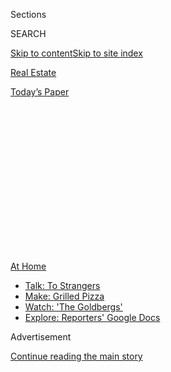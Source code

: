 <div id="app">

<div>

<div>

<div>

<div class="NYTAppHideMasthead css-1q2w90k e1suatyy0">

<div class="section css-ui9rw0 e1suatyy2">

<div class="css-eph4ug er09x8g0">

<div class="css-6n7j50">

</div>

<span class="css-1dv1kvn">Sections</span>

<div class="css-10488qs">

<span class="css-1dv1kvn">SEARCH</span>

</div>

[Skip to content](#site-content)[Skip to site index](#site-index)

</div>

<div id="masthead-section-label" class="css-1wr3we4 eaxe0e00">

[Real
Estate](https://www.nytimes.com/section/realestate)

</div>

<div class="css-10698na e1huz5gh0">

</div>

</div>

<div id="masthead-bar-one" class="section hasLinks css-15hmgas e1csuq9d3">

<div class="css-uqyvli e1csuq9d0">

</div>

<div class="css-1uqjmks e1csuq9d1">

</div>

<div class="css-9e9ivx">

[](https://myaccount.nytimes.com/auth/login?response_type=cookie&client_id=vi)

</div>

<div class="css-1bvtpon e1csuq9d2">

[Today’s
Paper](https://www.nytimes.com/section/todayspaper)

</div>

</div>

</div>

</div>

<div data-aria-hidden="false">

<div id="site-content" data-role="main">

<div>

<div class="css-1aor85t" style="opacity:0.000000001;z-index:-1;visibility:hidden">

<div class="css-1hqnpie">

<div class="css-epjblv">

<span class="css-17xtcya">[Real
Estate](/section/realestate)</span><span class="css-x15j1o">|</span><span class="css-fwqvlz">The
West Village: A Pause, and a Reset, for a Coveted
Area</span>

</div>

<div class="css-k008qs">

<div class="css-1iwv8en">

<span class="css-18z7m18"></span>

<div>

</div>

</div>

<span class="css-1n6z4y">https://nyti.ms/2C6rph0</span>

<div class="css-1705lsu">

<div class="css-4xjgmj">

<div class="css-4skfbu" data-role="toolbar" data-aria-label="Social Media Share buttons, Save button, and Comments Panel with current comment count" data-testid="share-tools">

  - 
  - 
  - 
  - 
    
    <div class="css-6n7j50">
    
    </div>

  - 
  - 

</div>

</div>

</div>

</div>

</div>

</div>

<div id="NYT_TOP_BANNER_REGION" class="css-13pd83m">

<div>

<div id="maps-athome-menu" class="section interactive-content interactive-size-medium css-1edisqu">

<div class="css-17ih8de interactive-body">

<div class="at-home-nav__innerContainer">

<div class="at-home-nav__title">

[At
Home](https://www.nytimes.com/spotlight/at-home?action=click&pgtype=Article&state=default&region=TOP_BANNER&context=at_home_menu)

</div>

  - [Talk: To
    Strangers](https://www.nytimes.com/2020/08/03/well/family/the-benefits-of-talking-to-strangers.html?action=click&pgtype=Article&state=default&region=TOP_BANNER&context=at_home_menu)
  - [Make: Grilled
    Pizza](https://www.nytimes.com/2020/08/01/at-home/coronavirus-make-pizza-on-a-grill.html?action=click&pgtype=Article&state=default&region=TOP_BANNER&context=at_home_menu)
  - [Watch: 'The
    Goldbergs'](https://www.nytimes.com/2020/07/31/arts/television/goldbergs-abc-stream.html?action=click&pgtype=Article&state=default&region=TOP_BANNER&context=at_home_menu)
  - [Explore: Reporters' Google
    Docs](https://www.nytimes.com/interactive/2020/at-home/even-more-reporters-editors-diaries-lists-recommendations.html?action=click&pgtype=Article&state=default&region=TOP_BANNER&context=at_home_menu)

</div>

</div>

</div>

</div>

</div>

<div id="top-wrapper" class="css-1sy8kpn">

<div id="top-slug" class="css-l9onyx">

Advertisement

</div>

[Continue reading the main
story](#after-top)

<div class="ad top-wrapper" style="text-align:center;height:100%;display:block;min-height:250px">

<div id="top" class="place-ad" data-position="top" data-size-key="top">

</div>

</div>

<div id="after-top">

</div>

</div>

<div>

<div id="sponsor-wrapper" class="css-1hyfx7x">

<div id="sponsor-slug" class="css-19vbshk">

Supported by

</div>

[Continue reading the main
story](#after-sponsor)

<div id="sponsor" class="ad sponsor-wrapper" style="text-align:center;height:100%;display:block">

</div>

<div id="after-sponsor">

</div>

</div>

<div class="css-186x18t">

Living in

</div>

<div class="css-1vkm6nb ehdk2mb0">

# The West Village: A Pause, and a Reset, for a Coveted Area

</div>

The neighborhood’s low-key, small-scale charms are gradually returning
following the lockdown, although residential sales and prices are way
down.

<div class="sizeLarge layoutHorizontal css-134dzg0 ejvbdkh1">

[](https://www.nytimes.com/slideshow/2020/07/15/realestate/living-in-the-west-village.html)

<div class="css-5nx6oe">

## Living In ... The West Village

<div class="css-1xhl2m">

17 Photos

View Slide Show
<span class="css-t4350i">›</span>

</div>

</div>

<div class="css-79elbk">

<div class="css-hyytny">

</div>

![](https://static01.nyt.com/images/2020/07/19/realestate/15LIVING-WESTVILLAGE-slide-1WKE/15LIVING-WESTVILLAGE-slide-1WKE-articleLarge.jpg?quality=75&auto=webp&disable=upscale)

</div>

<div class="css-17ai7jg e15qwgfe0">

<span class="css-16f3y1r e13ogyst0">Chang W. Lee/The New York
Times</span>

</div>

</div>

<div class="css-18e8msd">

<div class="css-vp77d3 epjyd6m0">

<div class="css-hus3qt ey68jwv0" data-aria-hidden="true">

[![C. J.
Hughes](https://static01.nyt.com/images/2018/12/05/multimedia/author-c-j-hughes/author-c-j-hughes-thumbLarge.png
"C. J. Hughes")](https://www.nytimes.com/by/c-j-hughes)

</div>

<div class="css-1baulvz">

By [<span class="css-1baulvz last-byline" itemprop="name">C. J.
Hughes</span>](https://www.nytimes.com/by/c-j-hughes)

</div>

</div>

  - July 15,
    2020

  - 
    
    <div class="css-4xjgmj">
    
    <div class="css-d8bdto" data-role="toolbar" data-aria-label="Social Media Share buttons, Save button, and Comments Panel with current comment count" data-testid="share-tools">
    
      - 
      - 
      - 
      - 
        
        <div class="css-6n7j50">
        
        </div>
    
      - 
      - 
    
    </div>
    
    </div>

</div>

</div>

<div class="section meteredContent css-1r7ky0e" name="articleBody" itemprop="articleBody">

<div class="css-1fanzo5 StoryBodyCompanionColumn">

<div class="css-53u6y8">

Store owners have barricaded their shops. West Fourth Street is missing
its brunch-hour crowds. And shouting about masks occasionally erupts in
packed Hudson River Park.

But despite a war-torn air from guarding against damage during recent
anti-police-brutality protests and from the lingering effects of the
coronavirus, residents of the West Village, one of New York’s oldest and
most-coveted enclaves, say it is too soon to count out their
home.

</div>

</div>

<div id="living-map" class="section interactive-content interactive-size-scoop css-1g95kp1" data-id="100000007238507">

<div class="css-17ih8de interactive-body" data-sourceid="100000007238507">

<div id="g-0719-rea-web-LIVING-West-Village-box" class="ai2html">

<div id="g-0719-rea-web-LIVING-West-Village-335" class="g-artboard" style="max-width: 335px;max-height: 375px" data-aspect-ratio="0.893" data-min-width="0">

<div style="padding: 0 0 111.9403% 0;">

</div>

![](data:image/gif;base64,R0lGODlhCgAKAIAAAB8fHwAAACH5BAEAAAAALAAAAAAKAAoAAAIIhI+py+0PYysAOw==)

<div id="g-ai0-1" class="g-LABELS g-aiAbs g-aiPointText" style="transform: matrix(0.8733,0.4871,-0.4871,0.8733,0,0);transform-origin: 50% 59.7029421518927%;-webkit-transform: matrix(0.8733,0.4871,-0.4871,0.8733,0,0);-webkit-transform-origin: 50% 59.7029421518927%;-ms-transform: matrix(0.8733,0.4871,-0.4871,0.8733,0,0);-ms-transform-origin: 50% 59.7029421518927%;top:5.6408%;margin-top:-5.2px;left:89.0311%;margin-left:-36.5px;width:73px;">

W. 18TH
ST.

</div>

<div id="g-ai0-2" class="g-LABELS g-aiAbs g-aiPointText" style="top:4.4607%;margin-top:-6.7px;left:48.6357%;width:70px;">

High
Line

</div>

<div id="g-ai0-3" class="g-LABELS g-aiAbs g-aiPointText" style="top:8.5877%;margin-top:-7.2px;left:17.0347%;margin-left:-40px;width:80px;">

Hudson
R.

</div>

<div id="g-ai0-4" class="g-LABELS g-aiAbs g-aiPointText" style="top:14.737%;margin-top:-18.3px;left:53.1321%;margin-left:-58.5px;width:117px;">

Meatpacking

District

</div>

<div id="g-ai0-5" class="g-LABELS g-aiAbs g-aiPointText" style="transform: matrix(0.8733,0.4871,-0.4871,0.8733,0,0);transform-origin: 50% 59.7029421518927%;-webkit-transform: matrix(0.8733,0.4871,-0.4871,0.8733,0,0);-webkit-transform-origin: 50% 59.7029421518927%;-ms-transform: matrix(0.8733,0.4871,-0.4871,0.8733,0,0);-ms-transform-origin: 50% 59.7029421518927%;top:21.1075%;margin-top:-5.2px;left:80.1499%;margin-left:-36.5px;width:73px;">

W. 14TH
ST.

</div>

<div id="g-ai0-6" class="g-LABELS g-aiAbs g-aiPointText" style="top:22.4807%;margin-top:-5.3px;left:49.8061%;margin-left:-37.5px;width:75px;">

HORATIO
ST.

</div>

<div id="g-ai0-7" class="g-LABELS g-aiAbs g-aiPointText" style="transform: matrix(0.6328,-0.7743,0.7743,0.6328,0,0);transform-origin: 50% 59.7034018762437%;-webkit-transform: matrix(0.6328,-0.7743,0.7743,0.6328,0,0);-webkit-transform-origin: 50% 59.7034018762437%;-ms-transform: matrix(0.6328,-0.7743,0.7743,0.6328,0,0);-ms-transform-origin: 50% 59.7034018762437%;top:31.7741%;margin-top:-5.2px;left:61.4218%;margin-left:-39px;width:78px;">

EIGHTH
AVE.

</div>

<div id="g-ai0-8" class="g-LABELS g-aiAbs g-aiPointText" style="transform: matrix(0.4161,0.9093,-0.9093,0.4161,0,0);transform-origin: 50% 59.7029421518927%;-webkit-transform: matrix(0.4161,0.9093,-0.9093,0.4161,0,0);-webkit-transform-origin: 50% 59.7029421518927%;-ms-transform: matrix(0.4161,0.9093,-0.9093,0.4161,0,0);-ms-transform-origin: 50% 59.7029421518927%;top:38.4408%;margin-top:-5.2px;left:80.1345%;margin-left:-48px;width:96px;">

GREENWICH
AVE.

</div>

<div id="g-ai0-9" class="g-LABELS g-aiAbs g-aiPointText" style="top:33.7941%;margin-top:-6.7px;left:36.4265%;width:71px;">

Westbeth

</div>

<div id="g-ai0-10" class="g-LABELS g-aiAbs g-aiPointText" style="top:40.8507%;margin-top:-18.2px;right:71.0068%;width:62px;">

Hudson

River

Park

</div>

<div id="g-ai0-11" class="g-LABELS g-aiAbs g-aiPointText" style="transform: matrix(0.2228,0.9749,-0.9749,0.2228,0,0);transform-origin: 50% 59.7029421518927%;-webkit-transform: matrix(0.2228,0.9749,-0.9749,0.2228,0,0);-webkit-transform-origin: 50% 59.7029421518927%;-ms-transform: matrix(0.2228,0.9749,-0.9749,0.2228,0,0);-ms-transform-origin: 50% 59.7029421518927%;top:44.5742%;margin-top:-5.2px;left:73.5621%;margin-left:-39px;width:78px;">

WAVERLY
PL.

</div>

<div id="g-ai0-12" class="g-LABELS g-aiAbs g-aiPointText" style="transform: matrix(0.2199,0.9755,-0.9755,0.2199,0,0);transform-origin: 50% 59.7029421518927%;-webkit-transform: matrix(0.2199,0.9755,-0.9755,0.2199,0,0);-webkit-transform-origin: 50% 59.7029421518927%;-ms-transform: matrix(0.2199,0.9755,-0.9755,0.2199,0,0);-ms-transform-origin: 50% 59.7029421518927%;top:45.6408%;margin-top:-5.2px;left:65.0599%;margin-left:-42.5px;width:85px;">

W. FOURTH
ST.

</div>

<div id="g-ai0-13" class="g-LABELS g-aiAbs g-aiPointText" style="transform: matrix(0.2325,0.9726,-0.9726,0.2325,0,0);transform-origin: 50% 59.7029421518927%;-webkit-transform: matrix(0.2325,0.9726,-0.9726,0.2325,0,0);-webkit-transform-origin: 50% 59.7029421518927%;-ms-transform: matrix(0.2325,0.9726,-0.9726,0.2325,0,0);-ms-transform-origin: 50% 59.7029421518927%;top:47.2408%;margin-top:-5.2px;left:56.8527%;margin-left:-41px;width:82px;">

BLEECKER
ST.

</div>

<div id="g-ai0-14" class="g-LABELS g-aiAbs g-aiPointText" style="transform: matrix(0.9837,-0.1797,0.1797,0.9837,0,0);transform-origin: 50% 59.7034018762437%;-webkit-transform: matrix(0.9837,-0.1797,0.1797,0.9837,0,0);-webkit-transform-origin: 50% 59.7034018762437%;-ms-transform: matrix(0.9837,-0.1797,0.1797,0.9837,0,0);-ms-transform-origin: 50% 59.7034018762437%;top:43.5074%;margin-top:-5.2px;left:41.372%;margin-left:-35px;width:70px;">

W.11TH
ST.

</div>

<div id="g-ai0-15" class="g-LABELS g-aiAbs g-aiPointText" style="top:52.6038%;margin-top:-9.3px;left:38.105%;margin-left:-56.5px;width:113px;">

West
Village

</div>

<div id="g-ai0-16" class="g-LABELS g-aiAbs g-aiPointText" style="transform: matrix(0.9783,-0.2073,0.2073,0.9783,0,0);transform-origin: 50% 59.7034018762437%;-webkit-transform: matrix(0.9783,-0.2073,0.2073,0.9783,0,0);-webkit-transform-origin: 50% 59.7034018762437%;-ms-transform: matrix(0.9783,-0.2073,0.2073,0.9783,0,0);-ms-transform-origin: 50% 59.7034018762437%;top:59.2408%;margin-top:-5.2px;left:48.6306%;margin-left:-49px;width:98px;">

CHRISTOPHER
ST.

</div>

<div id="g-ai0-17" class="g-LABELS g-aiAbs g-aiPointText" style="top:64.0768%;margin-top:-18.3px;left:85.0692%;margin-left:-51.5px;width:103px;">

Greenwich

Village 

</div>

<div id="g-ai0-18" class="g-LABELS g-aiAbs g-aiPointText" style="transform: matrix(0.4084,-0.9128,0.9128,0.4084,0,0);transform-origin: 50% 59.7034018762437%;-webkit-transform: matrix(0.4084,-0.9128,0.9128,0.4084,0,0);-webkit-transform-origin: 50% 59.7034018762437%;-ms-transform: matrix(0.4084,-0.9128,0.9128,0.4084,0,0);-ms-transform-origin: 50% 59.7034018762437%;top:69.3741%;margin-top:-5.2px;left:65.4047%;margin-left:-47.5px;width:95px;">

SEVENTH AVE.
S.

</div>

<div id="g-ai0-19" class="g-LABELS g-aiAbs g-aiPointText" style="top:65.6607%;margin-top:-13.2px;left:49.5942%;width:73px;">

St.
Luke’s

Church

</div>

<div id="g-ai0-20" class="g-LABELS g-aiAbs g-aiPointText" style="transform: matrix(0.1501,-0.9887,0.9887,0.1501,0,0);transform-origin: 50% 59.702482471101%;-webkit-transform: matrix(0.1501,-0.9887,0.9887,0.1501,0,0);-webkit-transform-origin: 50% 59.702482471101%;-ms-transform: matrix(0.1501,-0.9887,0.9887,0.1501,0,0);-ms-transform-origin: 50% 59.702482471101%;top:74.4409%;margin-top:-5.2px;left:34.7162%;margin-left:-47.5px;width:95px;">

WASHINGTON
ST.

</div>

<div id="g-ai0-21" class="g-LABELS g-aiAbs g-aiPointText" style="transform: matrix(0.1958,-0.9806,0.9806,0.1958,0,0);transform-origin: 50% 59.702482471101%;-webkit-transform: matrix(0.1958,-0.9806,0.9806,0.1958,0,0);-webkit-transform-origin: 50% 59.702482471101%;-ms-transform: matrix(0.1958,-0.9806,0.9806,0.1958,0,0);-ms-transform-origin: 50% 59.702482471101%;top:75.5076%;margin-top:-5.2px;left:43.1197%;margin-left:-45px;width:90px;">

GREENWICH
ST.

</div>

<div id="g-ai0-22" class="g-LABELS g-aiAbs g-aiPointText" style="transform: matrix(0.109,-0.994,0.994,0.109,0,0);transform-origin: 50% 59.7034018762437%;-webkit-transform: matrix(0.109,-0.994,0.994,0.109,0,0);-webkit-transform-origin: 50% 59.7034018762437%;-ms-transform: matrix(0.109,-0.994,0.994,0.109,0,0);-ms-transform-origin: 50% 59.7034018762437%;top:78.7074%;margin-top:-5.2px;left:49.5177%;margin-left:-37px;width:74px;">

HUDSON
ST.

</div>

<div id="g-ai0-23" class="g-LABELS g-aiAbs g-aiPointText" style="top:82.5861%;margin-top:-6.7px;left:87.6065%;margin-left:-43.5px;width:87px;">

West
Village

</div>

<div id="g-ai0-24" class="g-LABELS g-aiAbs g-aiPointText" style="transform: matrix(0.9932,0.1162,-0.1162,0.9932,0,0);transform-origin: 50% 59.7029421518927%;-webkit-transform: matrix(0.9932,0.1162,-0.1162,0.9932,0,0);-webkit-transform-origin: 50% 59.7029421518927%;-ms-transform: matrix(0.9932,0.1162,-0.1162,0.9932,0,0);-ms-transform-origin: 50% 59.7029421518927%;top:88.0408%;margin-top:-5.2px;left:40.6311%;margin-left:-46px;width:92px;">

W. HOUSTON
ST.

</div>

<div id="g-ai0-25" class="g-LABELS g-aiAbs g-aiPointText" style="top:94.3483%;margin-top:-10.8px;left:43.3716%;margin-left:-70.5px;width:141px;">

Manhattan

</div>

</div>

</div>

</div>

By The New York Times

</div>

<div class="css-1fanzo5 StoryBodyCompanionColumn">

<div class="css-53u6y8">

“I have hope,” said Mary Phillips, whose rent-stabilized one-bedroom
rental is her fourth address since she moved to the neighborhood with
her then-husband, [Al
Goldstein](https://www.nytimes.com/2013/12/20/nyregion/al-goldstein-pioneering-pornographer-dies-at-77.html),
the porn-magazine publisher, in 1969. “There’s still no other place that
has the same sense of community.”

</div>

</div>

<div class="css-1fanzo5 StoryBodyCompanionColumn">

<div class="css-53u6y8">

Of course, since those days, the neighborhood — a quieter and quainter
version of next-door Greenwich Village — has become less bohemian and
much more expensive: The 12 market-rate units in Ms. Phillips’s 15-unit
walk-up can each rent for over $4,000 a month.

There have been small silver linings among the upheaval of the past few
months, said Ms. Phillips, 75, a retired criminology researcher — less
horn-honking, neighbors introducing themselves, and a seeming resetting
of nature. As Ms. Phillips spoke, a mourning dove alighted on her fire
escape, continuing an uptick in bird visits. If the Covid-19 era
presents opportunities for improvement, some hope for a revived retail
scene along streets like Bleecker, which was hammered by closures even
before the coronavirus hit.

“You feel a little sorry for the stores that have been kicked out
because of ridiculously high rents,” said Stefano Bonini, 48, an
associate professor of finance at the Stevens Institute of Technology
and a neighborhood resident.

Mr. Bonini lives in a three-bedroom duplex with his wife, Daniela, 45, a
marketing executive for an eyeglasses company, and their three children,
ages 10, 7 and 3. The apartment, which cost $1.68 million in 2019, is
his fourth home in the neighborhood in 12 years.

</div>

</div>

<div class="css-79elbk" data-testid="photoviewer-wrapper">

<div class="css-z3e15g" data-testid="photoviewer-wrapper-hidden">

</div>

<div class="css-1a48zt4 ehw59r15" data-testid="photoviewer-children">

![<span class="css-16f3y1r e13ogyst0" data-aria-hidden="true">Most of
the West Village is protected by historic landmark districts, although
occasionally new construction pops up, like this trio of glassy condos
along West Street. In the foreground is Christopher Street’s refurbished
pier.</span><span class="css-cnj6d5 e1z0qqy90" itemprop="copyrightHolder"><span class="css-1ly73wi e1tej78p0">Credit...</span><span>Chang
W. Lee/The New York
Times</span></span>](https://static01.nyt.com/images/2020/07/15/realestate/15LIVING-WESTVILLAGE-slide-IYYZ/15LIVING-WESTVILLAGE-slide-IYYZ-articleLarge.jpg?quality=75&auto=webp&disable=upscale)

</div>

</div>

<div class="css-1fanzo5 StoryBodyCompanionColumn">

<div class="css-53u6y8">

“The vibe here is so completely different,” he said, fondly recalling a
male neighbor he once had who would occasionally dress up as a female
nurse and hit the town. “There are just a lot of genuine people.”

</div>

</div>

<div class="css-1fanzo5 StoryBodyCompanionColumn">

<div class="css-53u6y8">

Enjoying their company has been easier since outdoor dining resumed in
late June. Mr. Bonini, who had been baking bread at home, decided to let
somebody else handle the cooking by eating dinner at Fiaschetteria
Pistoia, a cozy spot on Christopher Street that in many ways distills
the West Village’s low-key, small-scale charms. “When you go out, you
feel like you are with friends all the time,” he said.

Skinny tree-lined sidewalks are often thick with tourists, who can be
observed snapping pictures of blooming pear trees on West 11th Street
and a Perry Street townhouse that stood in as the home of Carrie
Bradshaw on the “Sex and the City.” (On Google Earth, its facade is
blurred, an apparent bid by the building’s owners for privacy.)

Walking in a straight line has been easier since the mid-March lockdown,
although some blocks have seemed “quite eerie,” said Resa Tylim, a
retired rehab counselor who owns a three-bedroom, two-bath co-op in a
former pharmaceutical supplies building.

When Ms. Tylim bought the apartment in 1988, for $420,000, she was drawn
to the area’s low density. With a limited number of high-rises, light
and air can seem more abundant. Those qualities could be a saving grace
once the coronavirus crisis ends.

“I think people will realize they shouldn’t be living in such close
quarters,” she said. “Our new reality will be
different.”

</div>

</div>

<div class="css-79elbk" data-testid="photoviewer-wrapper">

<div class="css-z3e15g" data-testid="photoviewer-wrapper-hidden">

</div>

<div class="css-1a48zt4 ehw59r15" data-testid="photoviewer-children">

<div class="css-1xdhyk6 erfvjey0">

<span class="css-1ly73wi e1tej78p0">Image</span>

<div class="css-zjzyr8">

<div data-testid="lazyimage-container" style="height:257.77777777777777px">

</div>

</div>

</div>

<span class="css-16f3y1r e13ogyst0" data-aria-hidden="true">150 CHARLES
STREET, No. 3DN | A three-bedroom, three-and-a-half-bathroom condo with
2,607 square feet, an open kitchen, casement windows and two exposures,
listed for $8.92 million.
212-352-5217</span><span class="css-cnj6d5 e1z0qqy90" itemprop="copyrightHolder"><span class="css-1ly73wi e1tej78p0">Credit...</span><span>Chang
W. Lee/The New York Times</span></span>

</div>

</div>

<div class="css-1fanzo5 StoryBodyCompanionColumn">

<div class="css-53u6y8">

## What You’ll Find

“The quality of its architecture, the nature of the artistic life within
its boundaries and the feeling of history that permeates its streets”
give the West Village an unequaled distinction, according to the city’s
Landmarks Preservation Commission, which fought to preserve the
trapped-in-time look.

Indeed, it took four years, from 1965 to 1969, to formalize the area’s
landmark status, in part because property owners were opposed to limits
on exterior renovation. Other districts followed, and today almost all
of the West Village is a landmark.

“Prewar” could easily mean pre-Civil War. The oldest house, a red-brick
gem at 77 Bedford Street, was built in 1801. With a waterfront that
hummed with shipping and other industrial activities, the West Village
was once considered gritty. Now conversions have made homes of
warehouses, factories and stables, as well as the 19th-century
Renaissance Revival police station at 133 Charles Street, now Le
Gendarme Apartments. Westbeth, the artists’ complex at West and Bethune
Streets, was once Bell Telephone Labs.

Buildings hug streets that boomerang, dogleg and terminate, adding
quirkiness. Six- and even seven-story walk-ups are not uncommon.

Townhouses built for a single family and subdivided years later as
rooming houses have gradually come back to their original function, and
then some. In recent years, moguls have assembled mega-mansions of
side-by-side
properties.

</div>

</div>

<div class="css-79elbk" data-testid="photoviewer-wrapper">

<div class="css-z3e15g" data-testid="photoviewer-wrapper-hidden">

</div>

<div class="css-1a48zt4 ehw59r15" data-testid="photoviewer-children">

<div class="css-1xdhyk6 erfvjey0">

<span class="css-1ly73wi e1tej78p0">Image</span>

<div class="css-zjzyr8">

<div data-testid="lazyimage-container" style="height:456.2666666666667px">

</div>

</div>

</div>

<span class="css-16f3y1r e13ogyst0" data-aria-hidden="true">ONE MORTON
SQUARE, No. 2CW | A two-bedroom, two-and-a-half-bathroom condo with
1,536 square feet and Hudson River views, listed for $2.995 million.
212-606-7660</span><span class="css-cnj6d5 e1z0qqy90" itemprop="copyrightHolder"><span class="css-1ly73wi e1tej78p0">Credit...</span><span>Chang
W. Lee/The New York Times</span></span>

</div>

</div>

<div class="css-1fanzo5 StoryBodyCompanionColumn">

<div class="css-53u6y8">

## What You’ll Pay

In early July, there were 133 co-ops and condos for sale at an average
price of $3.8 million, according to StreetEasy. The least expensive was
a studio co-op with a nonworking fireplace, listed for $449,000; the
priciest was a six-bedroom triplex at shimmering 165 Charles Street, a
rare new addition, for $53 million.

</div>

</div>

<div class="css-1fanzo5 StoryBodyCompanionColumn">

<div class="css-53u6y8">

In addition, 18 townhouses were for sale for an average of $15.1
million, including a brick-and-brownstone former firehouse with a
four-car garage.

New condos are few and far between, and small. Examples are 111 Leroy
Street, a 13-unit complex with five five-story townhouses, and 90 Morton
Street, a converted printing plant with 35 two- to five-bedrooms.

Pre-pandemic, the market was soft. There were 255 sales of co-ops and
condos in 2019, for an average of $2.43 million, versus 333 in 2018, at
$2.88 million, according to StreetEasy. But the bottom seemed to
collapse this spring, when in-person showings were banned. In the second
quarter (based on preliminary data, as not all June closings were yet
recorded), there were 43 sales at an average of $2.75 million — a 22
percent plunge in prices from the same period in 2019, when 75 units
sold at an average of $3.54
million.

</div>

</div>

<div class="css-79elbk" data-testid="photoviewer-wrapper">

<div class="css-z3e15g" data-testid="photoviewer-wrapper-hidden">

</div>

<div class="css-1a48zt4 ehw59r15" data-testid="photoviewer-children">

<div class="css-1xdhyk6 erfvjey0">

<span class="css-1ly73wi e1tej78p0">Image</span>

<div class="css-zjzyr8">

<div data-testid="lazyimage-container" style="height:360.24444444444447px">

</div>

</div>

</div>

<span class="css-16f3y1r e13ogyst0" data-aria-hidden="true">100 BANK
STREET, No. 4G | A studio co-op with a renovated kitchen, two exposures
and three closets in a non-doorman elevator building, listed for
$625,000.
646-725-7889</span><span class="css-cnj6d5 e1z0qqy90" itemprop="copyrightHolder"><span class="css-1ly73wi e1tej78p0">Credit...</span><span>Chang
W. Lee/The New York Times</span></span>

</div>

</div>

<div class="css-1fanzo5 StoryBodyCompanionColumn">

<div class="css-53u6y8">

## The Vibe

Less commercial than Greenwich Village, the West Village still offers a
lively mix of dive bars and upscale restaurants, including along Hudson
Street, home to the 31-year-old Cowgirl restaurant, whose sidewalk
tables have been a hit this summer. In all, there are 237 restaurants in
the neighborhood with outdoor dining, 209 of which serve alcohol,
according to a recent snapshot of the 10014 ZIP code using [city
data](https://experience.arcgis.com/experience/ba953db7d541423a8e67ae1cf52bc698).

Hudson River Park, with its shaded lawns, refurbished piers and busy
bike path, is popular at all hours of the day. For a mellower escape,
duck into the lush gardens next to the Church of Saint Luke in the
Fields.

</div>

</div>

<div class="css-79elbk" data-testid="photoviewer-wrapper">

<div class="css-z3e15g" data-testid="photoviewer-wrapper-hidden">

</div>

<div class="css-1a48zt4 ehw59r15" data-testid="photoviewer-children">

<div class="css-1xdhyk6 erfvjey0">

<span class="css-1ly73wi e1tej78p0">Image</span>

<div class="css-zjzyr8">

<div data-testid="lazyimage-container" style="height:257.77777777777777px">

</div>

</div>

</div>

<span class="css-16f3y1r e13ogyst0" data-aria-hidden="true">Charles
Street, between Washington and Greenwich Streets. The area was once
industrial, but now most factories and stables have been converted into
homes.</span><span class="css-cnj6d5 e1z0qqy90" itemprop="copyrightHolder"><span class="css-1ly73wi e1tej78p0">Credit...</span><span>Chang
W. Lee/The New York Times</span></span>

</div>

</div>

<div class="css-1fanzo5 StoryBodyCompanionColumn">

<div class="css-53u6y8">

## The Schools

Zoned public school options include the top-notch P.S. 41, Greenwich
Village School, which offers prekindergarten to fifth grade for 640
students. On state exams in the 2018-19 school year, 75 percent met
standards in English, versus 45 percent statewide; on the math exam, 88
percent met standards, versus 47 percent statewide.

Also highly ranked is P.S. 3, the Charrette School, with 680 students.
On last year’s state exams, 75 met standards in English and 79 percent
did in math.

For sixth to eighth grade, there is M.S. 297, a three-year-old school
where 66 percent of students met standards in English last year and 61
percent did in math.

Students are not constrained by neighborhoods for high school, but a
nearby possibility is the Clinton School on East 15th Street, which
awards International Baccalaureate
diplomas.

</div>

</div>

<div class="css-79elbk" data-testid="photoviewer-wrapper">

<div class="css-z3e15g" data-testid="photoviewer-wrapper-hidden">

</div>

<div class="css-1a48zt4 ehw59r15" data-testid="photoviewer-children">

<div class="css-1xdhyk6 erfvjey0">

<span class="css-1ly73wi e1tej78p0">Image</span>

<div class="css-zjzyr8">

<div data-testid="lazyimage-container" style="height:257.77777777777777px">

</div>

</div>

</div>

<span class="css-16f3y1r e13ogyst0" data-aria-hidden="true">While
quieter than it was before the pandemic, Hudson Street has creaked back
to life courtesy of outdoor
dining.</span><span class="css-cnj6d5 e1z0qqy90" itemprop="copyrightHolder"><span class="css-1ly73wi e1tej78p0">Credit...</span><span>Chang
W. Lee/The New York Times</span></span>

</div>

</div>

<div class="css-1fanzo5 StoryBodyCompanionColumn">

<div class="css-53u6y8">

## The Commute

Public transportation is abundant. The 1, 2 and 3 subway lines run along
Seventh Avenue South, and all stop at West 14th Street, while the 1
train serves Christopher and West Houston Streets. The A, C and E trains
stop at West 14th Street, at Eighth Avenue, as does the L.

## The History

The High Line, the train-line-turned-park in the next-door meatpacking
district, once continued along Washington Street [to St. John’s Park
Freight
Terminal](https://www.nytimes.com/1991/01/15/nyregion/elevated-freight-line-being-razed-amid-protests.html?searchResultPosition=3)
at West Houston, where the tech giant Google is now at work on a new
headquarters. Much of that track was razed in the 1960s; more came down
in the early 1990s to allow apartment buildings. A train-size open area
on Westbeth’s third floor is a vestige.

For weekly email updates on residential real estate news, [sign up
here](http://www.nytimes.com/newsletters/realestate/). Follow us on
Twitter: [@nytrealestate](https://twitter.com/nytrealestate).

</div>

</div>

</div>

<div>

</div>

<div>

</div>

<div>

</div>

<div>

<div id="bottom-wrapper" class="css-1ede5it">

<div id="bottom-slug" class="css-l9onyx">

Advertisement

</div>

[Continue reading the main
story](#after-bottom)

<div id="bottom" class="ad bottom-wrapper" style="text-align:center;height:100%;display:block;min-height:90px">

</div>

<div id="after-bottom">

</div>

</div>

</div>

</div>

</div>

## Site Index

<div>

</div>

## Site Information Navigation

  - [© <span>2020</span> <span>The New York Times
    Company</span>](https://help.nytimes.com/hc/en-us/articles/115014792127-Copyright-notice)

<!-- end list -->

  - [NYTCo](https://www.nytco.com/)
  - [Contact
    Us](https://help.nytimes.com/hc/en-us/articles/115015385887-Contact-Us)
  - [Work with us](https://www.nytco.com/careers/)
  - [Advertise](https://nytmediakit.com/)
  - [T Brand Studio](http://www.tbrandstudio.com/)
  - [Your Ad
    Choices](https://www.nytimes.com/privacy/cookie-policy#how-do-i-manage-trackers)
  - [Privacy](https://www.nytimes.com/privacy)
  - [Terms of
    Service](https://help.nytimes.com/hc/en-us/articles/115014893428-Terms-of-service)
  - [Terms of
    Sale](https://help.nytimes.com/hc/en-us/articles/115014893968-Terms-of-sale)
  - [Site
    Map](https://spiderbites.nytimes.com)
  - [Help](https://help.nytimes.com/hc/en-us)
  - [Subscriptions](https://www.nytimes.com/subscription?campaignId=37WXW)

</div>

</div>

</div>

</div>
